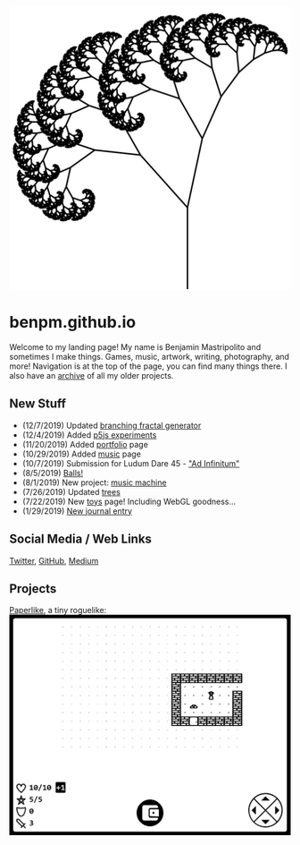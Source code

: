 ![fractal trees](img/frac.png)

# benpm.github.io
Welcome to my landing page! My name is Benjamin Mastripolito and sometimes I make things. Games, music, artwork, writing, photography, and more!
Navigation is at the top of the page, you can find many things there. I also have an [archive](archive/old_stuff.html) of all my older projects.

## New Stuff
- (12/7/2019) Updated [branching fractal generator](toys/trees/index.html)
- (12/4/2019) Added [p5js experiments](projects/p5_experiments.html)
- (11/20/2019) Added [portfolio](portfolio/portfolio.html) page
- (10/29/2019) Added [music](music/trope.html) page
- (10/7/2019) Submission for Ludum Dare 45 - ["Ad Infinitum"](https://ldjam.com/events/ludum-dare/45/ad-infinitum)
- (8/5/2019) [Balls!](https://codepen.io/_bm/pen/RXxaPj)
- (8/1/2019) New project: [music machine](https://github.com/benpm/music-machine)
- (7/26/2019) Updated [trees](toys/trees)
- (7/22/2019) New [toys](toys) page! Including WebGL goodness...
- (1/29/2019) [New journal entry](journal/1_29_2019.html)

## Social Media / Web Links
[Twitter](https://twitter.com/bpmw_), [GitHub](https://github.com/benpm), [Medium](https://medium.com/@bpmw)

## Projects
[Paperlike](projects/paperlike.html), a tiny roguelike:
![paperlike](img/doors.gif)